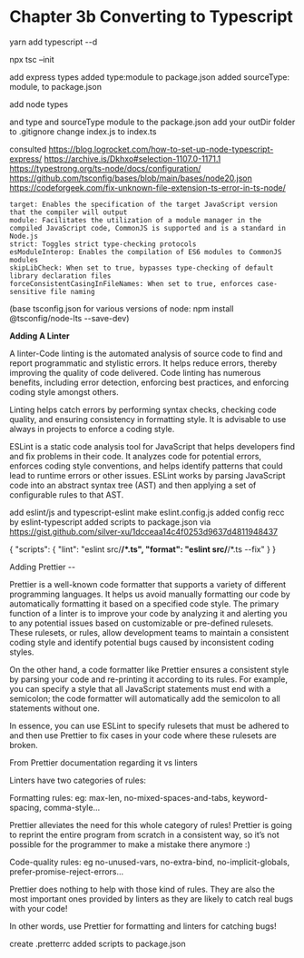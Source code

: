 # **Chapter 3b Converting to Typescript**

yarn add typescript --d

npx tsc –init

add express types
added type:module to package.json
added sourceType: module, to package.json

add node types

and type and sourceType module to the package.json
add your outDir folder to .gitignore
change index.js to index.ts

consulted https://blog.logrocket.com/how-to-set-up-node-typescript-express/
https://archive.is/Dkhxo#selection-1107.0-1171.1
https://typestrong.org/ts-node/docs/configuration/
https://github.com/tsconfig/bases/blob/main/bases/node20.json
https://codeforgeek.com/fix-unknown-file-extension-ts-error-in-ts-node/

    target: Enables the specification of the target JavaScript version that the compiler will output
    module: Facilitates the utilization of a module manager in the compiled JavaScript code, CommonJS is supported and is a standard in Node.js
    strict: Toggles strict type-checking protocols
    esModuleInterop: Enables the compilation of ES6 modules to CommonJS modules
    skipLibCheck: When set to true, bypasses type-checking of default library declaration files
    forceConsistentCasingInFileNames: When set to true, enforces case-sensitive file naming

(base tsconfig.json for various versions of node: npm install @tsconfig/node-lts --save-dev)

**Adding A Linter**

A linter-Code linting is the automated analysis of source code to find and report programmatic and stylistic errors. It helps reduce errors, thereby improving the quality of code delivered. Code linting has numerous benefits, including error detection, enforcing best practices, and enforcing coding style amongst others.

Linting helps catch errors by performing syntax checks, checking code quality, and ensuring consistency in formatting style. It is advisable to use always in projects to enforce a coding style.

ESLint is a static code analysis tool for JavaScript that helps developers find and fix problems in their code. It analyzes code for potential errors, enforces coding style conventions, and helps identify patterns that could lead to runtime errors or other issues. ESLint works by parsing JavaScript code into an abstract syntax tree (AST) and then applying a set of configurable rules to that AST.

add eslint/js and typescript-eslint
make eslint.config.js
added config recc by eslint-typescript
added scripts to package.json via https://gist.github.com/silver-xu/1dcceaa14c4f0253d9637d4811948437

{
"scripts": {
"lint": "eslint src/**/\*.ts",
"format": "eslint src/**/\*.ts --fix"
}
}

Adding Prettier --

Prettier is a well-known code formatter that supports a variety of different programming languages. It helps us avoid manually formatting our code by automatically formatting it based on a specified code style. The primary function of a linter is to improve your code by analyzing it and alerting you to any potential issues based on customizable or pre-defined rulesets. These rulesets, or rules, allow development teams to maintain a consistent coding style and identify potential bugs caused by inconsistent coding styles.

On the other hand, a code formatter like Prettier ensures a consistent style by parsing your code and re-printing it according to its rules. For example, you can specify a style that all JavaScript statements must end with a semicolon; the code formatter will automatically add the semicolon to all statements without one.

In essence, you can use ESLint to specify rulesets that must be adhered to and then use Prettier to fix cases in your code where these rulesets are broken.


From Prettier documentation regarding it vs linters

Linters have two categories of rules:

Formatting rules: eg: max-len, no-mixed-spaces-and-tabs, keyword-spacing, comma-style…

Prettier alleviates the need for this whole category of rules! Prettier is going to reprint the entire program from scratch in a consistent way, so it’s not possible for the programmer to make a mistake there anymore :)

Code-quality rules: eg no-unused-vars, no-extra-bind, no-implicit-globals, prefer-promise-reject-errors…

Prettier does nothing to help with those kind of rules. They are also the most important ones provided by linters as they are likely to catch real bugs with your code!

In other words, use Prettier for formatting and linters for catching bugs!

create .pretterrc
added scripts to package.json